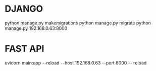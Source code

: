 # DJANGO
python manage.py makemigrations
python manage.py migrate
python manage.py 192.168.0.63:8000

# FAST API
uvicorn main:app --reload --host 192.168.0.63 --port 8000 -- reload
